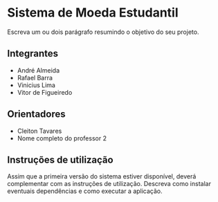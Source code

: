 # Sistema de Moeda Estudantil
Escreva um ou dois parágrafo resumindo o objetivo do seu projeto.

## Integrantes
* André Almeida
* Rafael Barra
* Vinicius Lima
* Vitor de Figueiredo

## Orientadores
* Cleiton Tavares
* Nome completo do professor 2

## Instruções de utilização
Assim que a primeira versão do sistema estiver disponível, deverá complementar com as instruções de utilização. Descreva como instalar eventuais dependências e como executar a aplicação.
